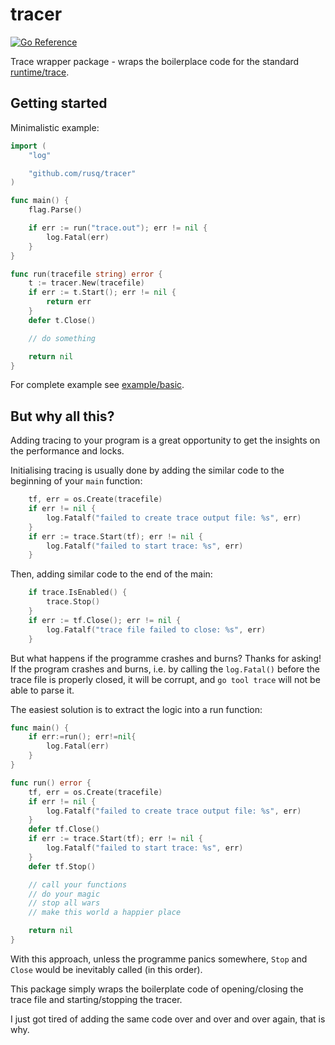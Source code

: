 # tracer

[![Go Reference](https://pkg.go.dev/badge/github.com/rusq/tracer.svg)](https://pkg.go.dev/github.com/rusq/tracer)

Trace wrapper package - wraps the boilerplace code for the standard
[runtime/trace](https://pkg.go.dev/runtime/trace).

## Getting started

Minimalistic example:
```go
import (
	"log"

	"github.com/rusq/tracer"
)

func main() {
	flag.Parse()

	if err := run("trace.out"); err != nil {
		log.Fatal(err)
	}
}

func run(tracefile string) error {
	t := tracer.New(tracefile)
	if err := t.Start(); err != nil {
		return err
	}
	defer t.Close()

    // do something

	return nil
}
```

For complete example see [example/basic](./example/basic).

## But why all this?
Adding tracing to your program is a great opportunity to get the insights on the
performance and locks.

Initialising tracing is usually done by adding the similar code to the beginning
of your `main` function:
```go
	tf, err = os.Create(tracefile)
	if err != nil {
		log.Fatalf("failed to create trace output file: %s", err)
	}
	if err := trace.Start(tf); err != nil {
		log.Fatalf("failed to start trace: %s", err)
	}
```

Then, adding similar code to the end of the main:
```go
	if trace.IsEnabled() {
		trace.Stop()
	}
	if err := tf.Close(); err != nil {
		log.Fatalf("trace file failed to close: %s", err)
	}
```

But what happens if the programme crashes and burns?  Thanks for asking!  If the
program crashes and burns, i.e. by calling the `log.Fatal()` before the trace
file is properly closed, it will be corrupt, and `go tool trace` will not be
able to parse it.

The easiest solution is to extract the logic into a run function:

```go
func main() {
    if err:=run(); err!=nil{
        log.Fatal(err)
    }
}

func run() error {
	tf, err = os.Create(tracefile)
	if err != nil {
		log.Fatalf("failed to create trace output file: %s", err)
	}
    defer tf.Close()
	if err := trace.Start(tf); err != nil {
		log.Fatalf("failed to start trace: %s", err)
	}
    defer tf.Stop()

    // call your functions
    // do your magic
    // stop all wars
    // make this world a happier place

    return nil
}
```
With this approach, unless the programme panics somewhere, `Stop` and `Close`
would be inevitably called (in this order).

This package simply wraps the boilerplate code of opening/closing the trace file
and starting/stopping the tracer.

I just got tired of adding the same code over and over and over again, that is why.
